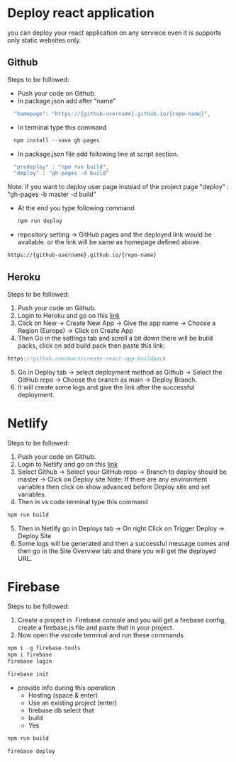 # Deploy react application

you can deploy your react application on any serviece even it is supports only static websites only.

## Github

Steps to be followed:

- Push your code on Github.
- In package.json add after “name”

```go
  "homepage": "https://{github-username}.github.io/{repo-name}",
```

- In terminal type this command

```go
  npm install --save gh-pages
```

- In package.json file add following line at script section.

```go
  "predeploy" : "npm run build",
  "deploy" : "gh-pages -d build”
```

Note: if you want to deploy user page instead of the project page
"deploy" : "gh-pages -b master -d build"

- At the end you type following command
  ```go
  npm run deploy
  ```
- repository setting -> GitHub pages and the deployed link would be available. or the link will be same as homepage defined above.

```sh
https://{github-username}.github.io/{repo-name}
```

## Heroku

Steps to be followed:

1. Push your code on Github.
2. Login to Heroku and go on this [link](https://dashboard.heroku.com/apps)
3. Click on New -> Create New App -> Give the app name ->
   Choose a Region (Europe) -> Click on Create App
4. Then Go in the settings tab and scroll a bit down there will
   be build packs, click on add build pack then paste this link:

```go
https://github.com/mars/create-react-app-buildpack
```

5. Go in Deploy tab -> select deployment method as Github
   -> Select the GitHub repo -> Choose the branch as main -> Deploy
   Branch.
6. It will create some logs and give the link after the
   successful deployment.

# Netlify

Steps to be followed:

1. Push your code on Github.
2. Login to Netlify and go on this [link](https://app.netlify.com/start)
3. Select Github -> Select your GitHub repo -> Branch to
   deploy should be master -> Click on Deploy site
   Note: If there are any environment variables then click on show
   advanced before Deploy site and set variables.
4. Then in vs code terminal type this command

```go
npm run build
```

5. Then in Netlify go in Deploys tab -> On right Click on
   Trigger Deploy -> Deploy Site
6. Some logs will be generated and then a successful
   message comes and then go in the Site Overview tab and there
   you will get the deployed URL.

# Firebase

Steps to be followed:

1. Create a project in ​ Firebase console​ and you will get a firebase
   config, create a firebase.js file and paste that in your project.
2. Now open the vscode terminal and run these commands

```go
npm i -g firebase-tools
npm i firebase
firebase login
```

```go
firebase init
```

- provide info during this operation
  - Hosting (space & enter)
  - Use an existing project (enter)
  - firebase db select that
  - build
  - Yes

```go
npm run build
```

```go
firebase deploy
```
